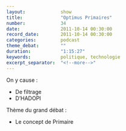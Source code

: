 ```yaml
---
layout:             show
title:              "Optimus Primaires"
number:             34
date:               2011-10-14 00:30:00
record_date:        2011-10-14 00:30:00
categories:         podcast
theme_debat:        ""
duration:           "1:15:27"
keywords:           politique, technologie
excerpt_separator:  "<!--more-->"
---
```



On y cause :

- De filtrage
- D’HADOPI

Thème du grand débat :

- Le concept de Primaire
